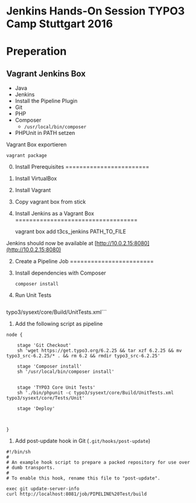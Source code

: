 Jenkins Hands-On Session TYPO3 Camp Stuttgart 2016
==================================================

Preperation
===========

Vagrant Jenkins Box
-------------------

* Java
* Jenkins
* Install the Pipeline Plugin
* Git
* PHP
* Composer
  * `/usr/local/bin/composer`
* PHPUnit in PATH setzen

Vagrant Box exportieren

    vagrant package

0. Install Prerequisites
========================

1. Install VirtualBox
1. Install Vagrant
1. Copy vagrant box from stick



1. Install Jenkins as a Vagrant Box
===================================

    vagrant box add t3cs_jenkins PATH_TO_FILE

Jenkins should now be available at
[http://10.0.2.15:8080](http://10.0.2.15:8080)



2. Create a Pipeline Job
========================

1. Install dependencies with Composer

   ```composer install```

1. Run Unit Tests

    ```phpunit -d memory_limit=-1 -c
typo3/sysext/core/Build/UnitTests.xml```

1. Add the following script as pipeline

```
node {

    stage 'Git Checkout'
    sh 'wget https://get.typo3.org/6.2.25 && tar xzf 6.2.25 && mv
typo3_src-6.2.25/* . && rm 6.2 && rmdir typo3_src-6.2.25' 

    stage 'Composer install'
    sh '/usr/local/bin/composer install'


    stage 'TYPO3 Core Unit Tests'
    sh './bin/phpunit -c typo3/sysext/core/Build/UnitTests.xml
typo3/sysext/core/Tests/Unit'

    stage 'Deploy'



}
```

1. Add post-update hook in Git (`.git/hooks/post-update`) 

```
#!/bin/sh
#
# An example hook script to prepare a packed repository for use over
# dumb transports.
#
# To enable this hook, rename this file to "post-update".

exec git update-server-info
curl http://localhost:8081/job/PIPELINE%20Test/build
```
